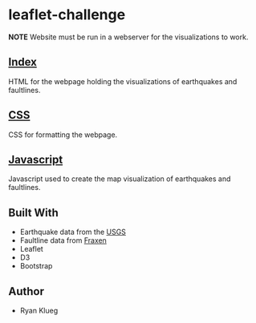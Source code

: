 # leaflet-challenge
__NOTE__ Website must be run in a webserver for the visualizations to work.
## [Index](leaflet-step-2/index.html)
HTML for the webpage holding the visualizations of earthquakes and faultlines.
## [CSS](leaflet-step-2/style.css)
CSS for formatting the webpage.
## [Javascript](leaflet-step-2/earthquakes.js)
Javascript used to create the map visualization of earthquakes and faultlines.
## Built With
* Earthquake data from the [USGS](https://earthquake.usgs.gov/earthquakes/feed/v1.0/geojson.php)
* Faultline data from [Fraxen](https://github.com/fraxen/tectonicplates)
* Leaflet
* D3
* Bootstrap
## Author
* Ryan Klueg
